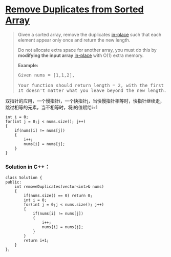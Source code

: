 # [Remove Duplicates from Sorted Array][1]
> Given a sorted array, remove the duplicates [in-place][2] such that each element appear only once and return the new length.  
> 
> Do not allocate extra space for another array, you must do this by **modifying the input array** [in-place][2] with O(1) extra memory.  
> 
> **Example:**  
> 
> <pre>Given nums = [1,1,2],  
> 
> Your function should return length = 2, with the first two elements of nums being 1 and 2 respectively.  
> It doesn't matter what you leave beyond the new length.</pre>

双指针的应用，一个慢指针i，一个快指针j，当快慢指针相等时，快指针继续走，跳过相等的元素，当不相等时，将j的值赋给i+1  

	int i = 0;
    for(int j = 0;j < nums.size(); j++)
    {
        if(nums[i] != nums[j])
        {
            i++;
            nums[i] = nums[j];
        }
    }

### Solution in C++：

	class Solution {
	public:
	    int removeDuplicates(vector<int>& nums) 
	    {
	        if(nums.size() == 0) return 0;
	        int i = 0;
	        for(int j = 0;j < nums.size(); j++)
	        {
	            if(nums[i] != nums[j])
	            {
	                i++;
	                nums[i] = nums[j];
	            }
	        }
	        return i+1;
	    }
	};


[1]:https://leetcode.com/problems/remove-duplicates-from-sorted-array/description/
[2]:https://baike.baidu.com/item/%E5%8E%9F%E5%9C%B0%E7%AE%97%E6%B3%95/8010757?fr=aladdin